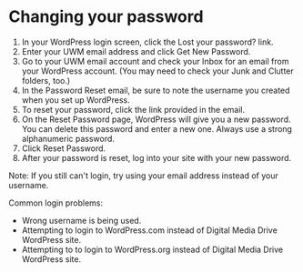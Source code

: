 # Changing your password

1. In your WordPress login screen, click the Lost your password? link.
2. Enter your UWM email address and click Get New Password.
3. Go to your UWM email account and check your Inbox for an email from your WordPress account. (You may need to check your Junk and Clutter folders, too.)
4. In the Password Reset email, be sure to note the username you created when you set up WordPress. 
5. To reset your password, click the link provided in the email. 
6. On the Reset Password page, WordPress will give you a new password. You can delete this password and enter a new one. Always use a strong alphanumeric password.
7. Click Reset Password. 
8. After your password is reset, log into your site with your new password. 

Note: If you still can't login, try using your email address instead of your username. 

Common login problems:

* Wrong username is being used.
* Attempting to login to WordPress.com instead of Digital Media Drive WordPress site.
* Attempting to to login to WordPress.org
instead of Digital Media Drive WordPress site.



